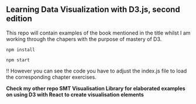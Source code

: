 ## Learning Data Visualization with D3.js, second edition

This repo will contain examples of the book mentioned in the title whilst I am working through the chapers with 
the purpose of mastery of D3. 


```
npm install

npm start

```

!! However you can see the code you have to adjust the index.js file to load the corresponding chapter exercises. 

**Check my other repo SMT Visualisation Library for elaborated examples on using D3 with React to create visualisation elements**

